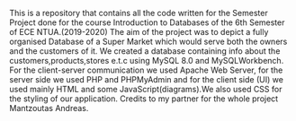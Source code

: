 This is a repository that contains all the code written for the Semester Project done for the course Introduction to Databases of the 6th Semester of ECE NTUA.(2019-2020)
The aim of the project was to depict a fully organised Database of a Super Market which would serve both the owners and the customers of it.
We created a database containing info about the customers,products,stores e.t.c using MySQL 8.0 and MySQLWorkbench. For the client-server communication we used Apache Web Server, for the server side we used PHP and PHPMyAdmin and for the client side (UI) we used mainly HTML and some JavaScript(diagrams).We also used CSS for the styling of our application.
Credits to my partner for the whole project Mantzoutas Andreas.